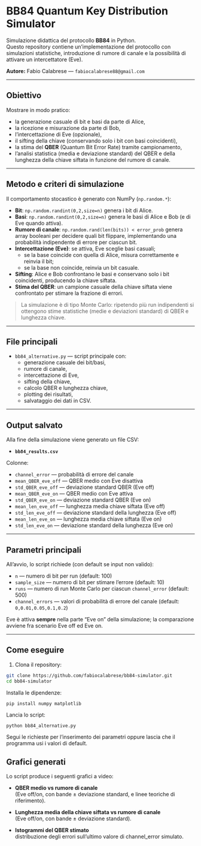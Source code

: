 # BB84 Quantum Key Distribution Simulator

Simulazione didattica del protocollo **BB84** in Python.  
Questo repository contiene un’implementazione del protocollo con simulazioni statistiche, introduzione di rumore di canale e la possibilità di attivare un intercettatore (Eve).

**Autore:** Fabio Calabrese — `fabiocalabrese88@gmail.com`

---

## Obiettivo

Mostrare in modo pratico:
- la generazione casuale di bit e basi da parte di Alice,
- la ricezione e misurazione da parte di Bob,
- l’intercettazione di Eve (opzionale),
- il sifting della chiave (conservando solo i bit con basi coincidenti),
- la stima del **QBER** (Quantum Bit Error Rate) tramite campionamento,
- l’analisi statistica (media e deviazione standard) del QBER e della lunghezza della chiave siftata in funzione del rumore di canale.

---

## Metodo e criteri di simulazione

Il comportamento stocastico è generato con NumPy (`np.random.*`):

- **Bit**: `np.random.randint(0,2,size=n)` genera i bit di Alice.  
- **Basi**: `np.random.randint(0,2,size=n)` genera le basi di Alice e Bob (e di Eve quando attiva).  
- **Rumore di canale**: `np.random.rand(len(bits)) < error_prob` genera array booleani per decidere quali bit flippare, implementando una probabilità indipendente di errore per ciascun bit.  
- **Intercettazione (Eve)**: se attiva, Eve sceglie basi casuali;  
  - se la base coincide con quella di Alice, misura correttamente e reinvia il bit;  
  - se la base non coincide, reinvia un bit casuale.  
- **Sifting**: Alice e Bob confrontano le basi e conservano solo i bit coincidenti, producendo la chiave siftata.  
- **Stima del QBER**: un campione casuale della chiave siftata viene confrontato per stimare la frazione di errori.  

> La simulazione è di tipo Monte Carlo: ripetendo più run indipendenti si ottengono stime statistiche (medie e deviazioni standard) di QBER e lunghezza chiave.

---

## File principali

- `bb84_alternative.py` — script principale con:
  - generazione casuale dei bit/basi,
  - rumore di canale,
  - intercettazione di Eve,
  - sifting della chiave,
  - calcolo QBER e lunghezza chiave,
  - plotting dei risultati,
  - salvataggio dei dati in CSV.  

---

## Output salvato

Alla fine della simulazione viene generato un file CSV:

- **`bb84_results.csv`**  

Colonne:
- `channel_error` — probabilità di errore del canale  
- `mean_QBER_eve_off` — QBER medio con Eve disattiva  
- `std_QBER_eve_off` — deviazione standard QBER (Eve off)  
- `mean_QBER_eve_on` — QBER medio con Eve attiva  
- `std_QBER_eve_on` — deviazione standard QBER (Eve on)  
- `mean_len_eve_off` — lunghezza media chiave siftata (Eve off)  
- `std_len_eve_off` — deviazione standard della lunghezza (Eve off)  
- `mean_len_eve_on` — lunghezza media chiave siftata (Eve on)  
- `std_len_eve_on` — deviazione standard della lunghezza (Eve on)  

---

## Parametri principali

All’avvio, lo script richiede (con default se input non valido):

- `n` — numero di bit per run (default: 100)  
- `sample_size` — numero di bit per stimare l’errore (default: 10)  
- `runs` — numero di run Monte Carlo per ciascun `channel_error` (default: 500)  
- `channel_errors` — valori di probabilità di errore del canale (default: `0,0.01,0.05,0.1,0.2`)  

Eve è attiva **sempre** nella parte “Eve on” della simulazione; la comparazione avviene fra scenario Eve off ed Eve on.

---

## Come eseguire

1. Clona il repository:
```bash
git clone https://github.com/fabiocalabrese/bb84-simulator.git
cd bb84-simulator
```
Installa le dipendenze:
```
pip install numpy matplotlib
```

Lancia lo script:
```
python bb84_alternative.py
```

Segui le richieste per l’inserimento dei parametri oppure lascia che il programma usi i valori di default.

## Grafici generati

Lo script produce i seguenti grafici a video:

- **QBER medio vs rumore di canale**  
  (Eve off/on, con bande ± deviazione standard, e linee teoriche di riferimento).  

- **Lunghezza media della chiave siftata vs rumore di canale**  
  (Eve off/on, con bande ± deviazione standard).  

- **Istogrammi del QBER stimato**  
  distribuzione degli errori sull’ultimo valore di channel_error simulato.




